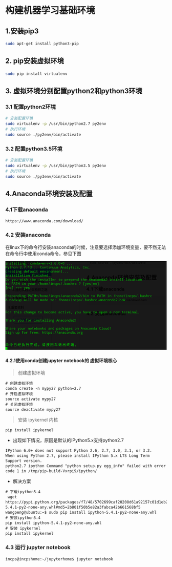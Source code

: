 # 构建机器学习基础环境

## 1.安装pip3

```bash
sudo apt-get install python3-pip
```

## 2. pip安装虚拟环境

```bash
sudo pip install virtualenv
```

## 3. 虚拟环境分别配置python2和python3环境

### 3.1 配置python2环境

```bash
# 安装配置环境
sudo virtualenv -p /usr/bin/python2.7 py2env
# 执行环境
sudo source ./py2env/bin/activate
```

### 3.2 配置python3.5环境

```bash
# 安装配置环境
sudo virtualenv -p /usr/bin/python3.5 py3env
# 执行环境
sudo source ./py3env/bin/activate
```

## 4.Anaconda环境安装及配置

### 4.1下载anaconda

```
https://www.anaconda.com/download/
```

### 4.2 安装anaconda

在linux下的命令行安装anaconda的时候，注意要选择添加环境变量，要不然无法在命令行中使用conda命令，参见下图

![](/my-machine-learning-practice/build-base-env/anaconda-steup.png)

#### 4.2.1使用conda创建jupyter notebook的 虚拟环境核心

> 创建虚拟环境

```
# 创建虚拟环境
conda create -n mypy27 python=2.7
# 开启虚拟环境
source activate mypy27
# 关闭虚拟环境
source deactivate mypy27
```
> 安装 ipykernel 内核
```
pip install ipykernel
```
* 出现如下情况，原因是默认的IPython5.x支持python2.7
```
IPython 6.0+ does not support Python 2.6, 2.7, 3.0, 3.1, or 3.2.     
When using Python 2.7, please install IPython 5.x LTS Long Term Support version.
python2.7 ipython Command "python setup.py egg_info" failed with error code 1 in /tmp/pip-build-Vxrpi9/ipython/
```
* 解决方案
```
# 下载ipython5.4
 wget https://pypi.python.org/packages/f7/48/5702699caf20208d61a92157c01d1eb281093e3e02e9bcd4b5031ccea6a1/ipython-5.4.1-py2-none-any.whl#md5=2b801f50b5e82a3fabca42b661568bf5
wangpeng@ubuntu:~$ sudo pip install ipython-5.4.1-py2-none-any.whl
# 安装ipython5.4
pip install ipython-5.4.1-py2-none-any.whl
# 安装 ipykernel
pip install ipykernel
```

### 

### 

### 4.3 运行 jupyter notebook

```
incps@incpshome:~/jupyterhome$ jupyter notebook
```




